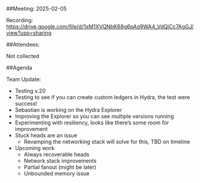 ##Meeting: 2025-02-05

Recording: https://drive.google.com/file/d/1xM1XVQNbK68g6pAq9WA4_VdQiCc7AgGJ/view?usp=sharing

##Attendees: 

Not collected

##Agenda

Team Update:
- Testing v.20
- Testing to see if you can create custom ledgers in Hydra, the test were success!
- Sebastian is working on the Hydra Explorer
- Improving the Explorer so you can see multiple versions running
- Experimenting with resiliency, looks like there’s some room for improvement
- Stuck heads are an issue 
  - Revamping the networking stack will solve for this, TBD on timeline
- Upcoming work
  - Always recoverable heads
  - Network stack improvements
  - Partial fanout (might be later)
  - Unbounded memory issue
